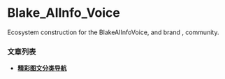 # Blake_AIInfo_Voice
Ecosystem construction for the BlakeAIInfoVoice, and brand , community.

### 文章列表

- **[精彩图文分类导航](Article/File_list.md)**